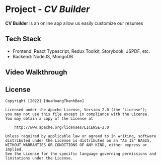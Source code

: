 # Project - *CV Builder*

**CV Builder** is an online app allow us easily customize our resumes

## Tech Stack
- Frontend: React Typescript, Redux Toolkit, Storybook, JSPDF, etc.
- Backend: NodeJS, MongoDB

## Video Walkthrough


## License

    Copyright [2022] [HuaHoangThanhBao]

    Licensed under the Apache License, Version 2.0 (the "License");
    you may not use this file except in compliance with the License.
    You may obtain a copy of the License at

        http://www.apache.org/licenses/LICENSE-2.0

    Unless required by applicable law or agreed to in writing, software
    distributed under the License is distributed on an "AS IS" BASIS,
    WITHOUT WARRANTIES OR CONDITIONS OF ANY KIND, either express or implied.
    See the License for the specific language governing permissions and
    limitations under the License.

